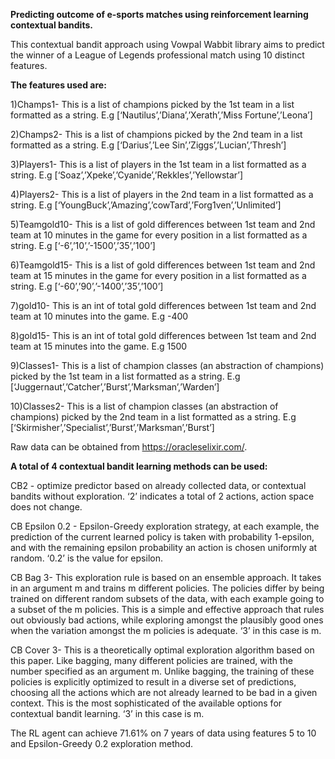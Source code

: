 
**Predicting outcome of e-sports matches using reinforcement learning contextual bandits.** 

This contextual bandit approach using Vowpal Wabbit library aims to predict the winner of a League of Legends professional match using 10 distinct features. 

**The features used are:**

1)Champs1- This is a list of champions picked by the 1st team in a list formatted as a string. E.g [‘Nautilus’,’Diana’,’Xerath’,’Miss Fortune’,’Leona’]

2)Champs2- This is a list of champions picked by the 2nd team in a list formatted as a string. E.g [‘Darius’,’Lee Sin’,’Ziggs’,’Lucian’,’Thresh’]

3)Players1- This is a list of players in the 1st team in a list formatted as a string. E.g [‘Soaz’,’Xpeke’,’Cyanide’,’Rekkles’,’Yellowstar’]

4)Players2- This is a list of players in the 2nd team in a list formatted as a string. E.g [‘YoungBuck’,’Amazing’,’cowTard’,’Forg1ven’,’Unlimited’]

5)Teamgold10- This is a list of gold differences between 1st team and 2nd team at 10 minutes in the game for every position in a list formatted as a string. E.g [‘-6’,’10’,’-1500’,’35’,’100’]

6)Teamgold15- This is a list of gold differences between 1st team and 2nd team at 15 minutes in the game for every position in a list formatted as a string. E.g [‘-60’,’90’,’-1400’,’35’,’100’]

7)gold10- This is an int of total gold differences between 1st team and 2nd team at 10 minutes into the game. E.g  -400

8)gold15- This is an int of total gold differences between 1st team and 2nd team at 15 minutes into the game. E.g  1500

9)Classes1- This is a list of champion classes (an abstraction of champions) picked by the 1st team in a list formatted as a string. E.g [‘Juggernaut’,’Catcher’,’Burst’,’Marksman’,’Warden’]

10)Classes2- This is a list of champion classes (an abstraction of champions) picked by the 2nd team in a list formatted as a string. E.g [‘Skirmisher’,’Specialist’,’Burst’,’Marksman’,’Burst’]

Raw data can be obtained from https://oracleselixir.com/.

**A total of 4 contextual bandit learning methods can be used:**

CB2 - optimize predictor based on already collected data, or contextual bandits without exploration. ‘2’ indicates a total of 2 actions, action space does not change.

CB Epsilon 0.2 - Epsilon-Greedy exploration strategy, at each example, the prediction of the current learned policy is taken with probability 1-epsilon, and with the remaining epsilon probability an action is chosen uniformly at random. ‘0.2’ is the value for epsilon.

CB Bag 3- This exploration rule is based on an ensemble approach. It takes in an argument m and trains m different policies. The policies differ by being trained on different random subsets of the data, with each example going to a subset of the m policies. This is a simple and effective approach that rules out obviously bad actions, while exploring amongst the plausibly good ones when the variation amongst the m policies is adequate. ‘3’ in this case is m. 

CB Cover 3- This is a theoretically optimal exploration algorithm based on this paper. Like bagging, many different policies are trained, with the number specified as an argument m. Unlike bagging, the training of these policies is explicitly optimized to result in a diverse set of predictions, choosing all the actions which are not already learned to be bad in a given context. This is the most sophisticated of the available options for contextual bandit learning. ‘3’ in this case is m. 

The RL agent can achieve 71.61% on 7 years of data using features 5 to 10 and Epsilon-Greedy 0.2 exploration method.
